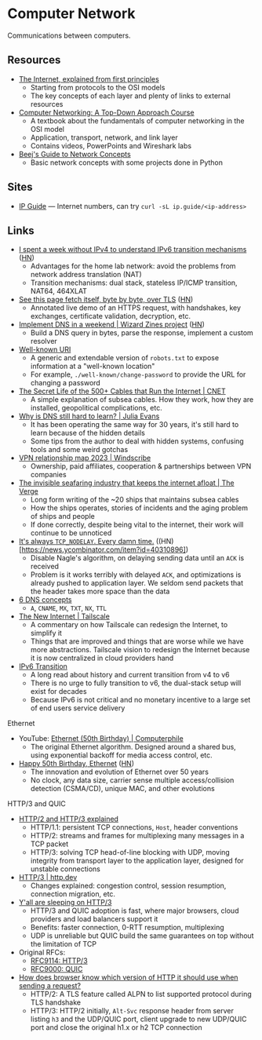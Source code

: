 # Computer Network

Communications between computers.

## Resources

- [The Internet, explained from first principles](https://explained-from-first-principles.com/internet/)
  - Starting from protocols to the OSI models
  - The key concepts of each layer and plenty of links to external resources
- [Computer Networking: A Top-Down Approach Course](https://gaia.cs.umass.edu/kurose_ross/lectures.php)
  - A textbook about the fundamentals of computer networking in the OSI model
  - Application, transport, network, and link layer
  - Contains videos, PowerPoints and Wireshark labs
- [Beej's Guide to Network Concepts](https://beej.us/guide/bgnet0/html/split/)
  - Basic network concepts with some projects done in Python

## Sites

- [IP Guide](https://ip.guide/) — Internet numbers, can try
  `curl -sL ip.guide/<ip-address>`

## Links

- [I spent a week without IPv4 to understand IPv6 transition mechanisms](https://www.apalrd.net/posts/2023/network_ipv6/)
  ([HN](https://news.ycombinator.com/item?id=35041829))
  - Advantages for the home lab network: avoid the problems from network address
    translation (NAT)
  - Transition mechanisms: dual stack, stateless IP/ICMP transition, NAT64,
    464XLAT
- [See this page fetch itself, byte by byte, over TLS](https://subtls.pages.dev/)
  ([HN](https://news.ycombinator.com/item?id=35884437))
  - Annotated live demo of an HTTPS request, with handshakes, key exchanges,
    certificate validation, decryption, etc.
- [Implement DNS in a weekend | Wizard Zines project](https://implement-dns.wizardzines.com/)
  ([HN](https://news.ycombinator.com/item?id=35916064))
  - Build a DNS query in bytes, parse the response, implement a custom resolver
- [Well-known URI](https://en.wikipedia.org/w/index.php?title=Well-known_URI#List_of_well-known_URIs)
  - A generic and extendable version of `robots.txt` to expose information at a
    "well-known location"
  - For example, `./well-known/change-password` to provide the URL for changing
    a password
- [The Secret Life of the 500+ Cables that Run the Internet | CNET](https://www.cnet.com/home/internet/features/the-secret-life-of-the-500-cables-that-run-the-internet/)
  - A simple explanation of subsea cables. How they work, how they are
    installed, geopolitical complications, etc.
- [Why is DNS still hard to learn? | Julia Evans](https://jvns.ca/blog/2023/07/28/why-is-dns-still-hard-to-learn/)
  - It has been operating the same way for 30 years, it's still hard to learn
    because of the hidden details
  - Some tips from the author to deal with hidden systems, confusing tools and
    some weird gotchas
- [VPN relationship map 2023 | Windscribe](https://windscribe.com/vpnmap)
  - Ownership, paid affiliates, cooperation & partnerships between VPN companies
- [The invisible seafaring industry that keeps the internet afloat | The Verge](https://www.theverge.com/c/24070570/internet-cables-undersea-deep-repair-ships)
  - Long form writing of the ~20 ships that maintains subsea cables
  - How the ships operates, stories of incidents and the aging problem of ships
    and people
  - If done correctly, despite being vital to the internet, their work will
    continue to be unnoticed
- [It's always `TCP_NODELAY`. Every damn time.](https://brooker.co.za/blog/2024/05/09/nagle.html)
  ((HN)[https://news.ycombinator.com/item?id=40310896])
  - Disable Nagle's algorithm, on delaying sending data until an `ACK` is
    received
  - Problem is it works terribly with delayed `ACK`, and optimizations is
    already pushed to application layer. We seldom send packets that the header
    takes more space than the data
- [6 DNS concepts](https://jonahdevs.com/youre-closer-than-you-think-the-only-6-dns-concepts-you-really-need/)
  - `A`, `CNAME`, `MX`, `TXT`, `NX`, `TTL`
- [The New Internet | Tailscale](https://tailscale.com/blog/new-internet)
  - A commentary on how Tailscale can redesign the Internet, to simplify it
  - Things that are improved and things that are worse while we have more
    abstractions. Tailscale vision to redesign the Internet because it is now
    centralized in cloud providers hand
- [IPv6 Transition](https://www.potaroo.net/ispcol/2024-10/ipv6-transition.html)
  - A long read about history and current transition from v4 to v6
  - There is no urge to fully transition to v6, the dual-stack setup will exist
    for decades
  - Because IPv6 is not critical and no monetary incentive to a large set of end
    users service delivery

Ethernet

- YouTube:
  [Ethernet (50th Birthday) | Computerphile](https://youtu.be/TkOVgkcrvbg)
  - The original Ethernet algorithm. Designed around a shared bus, using
    exponential backoff for media access control, etc.
- [Happy 50th Birthday, Ethernet](https://blog.apnic.net/2023/06/29/happy-50th-birthday-ethernet/)
  ([HN](https://news.ycombinator.com/item?id=36517832))
  - The innovation and evolution of Ethernet over 50 years
  - No clock, any data size, carrier sense multiple access/collision detection
    (CSMA/CD), unique MAC, and other evolutions

HTTP/3 and QUIC

- [HTTP/2 and HTTP/3 explained](https://alexandrehtrb.github.io/posts/2024/03/http2-and-http3-explained/)
  - HTTP/1.1: persistent TCP connections, `Host`, header conventions
  - HTTP/2: streams and frames for multiplexing many messages in a TCP packet
  - HTTP/3: solving TCP head-of-line blocking with UDP, moving integrity from
    transport layer to the application layer, designed for unstable connections
- [HTTP/3 | http.dev](https://http.dev/3)
  - Changes explained: congestion control, session resumption, connection
    migration, etc.
- [Y'all are sleeping on HTTP/3](https://kmcd.dev/posts/yall-are-sleeping-on-http3/)
  - HTTP/3 and QUIC adoption is fast, where major browsers, cloud providers and
    load balancers support it
  - Benefits: faster connection, 0-RTT resumption, multiplexing
  - UDP is unreliable but QUIC build the same guarantees on top without the
    limitation of TCP
- Original RFCs:
  - [RFC9114: HTTP/3](https://datatracker.ietf.org/doc/html/rfc9114)
  - [RFC9000: QUIC](https://datatracker.ietf.org/doc/html/rfc9000)
- [How does browser know which version of HTTP it should use when sending a request?](https://superuser.com/questions/1659248/how-does-browser-know-which-version-of-http-it-should-use-when-sending-a-request)
  - HTTP/2: A TLS feature called ALPN to list supported protocol during TLS
    handshake
  - HTTP/3: HTTP/2 initially, `Alt-Svc` response header from server listing `h3`
    and the UDP/QUIC port, client upgrade to new UDP/QUIC port and close the
    original h1.x or h2 TCP connection
